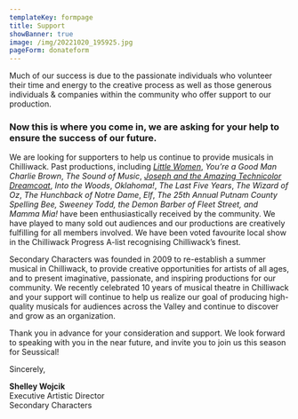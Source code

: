 ```yaml
---
templateKey: formpage
title: Support
showBanner: true
image: /img/20221020_195925.jpg
pageForm: donateform
---
```

Much of our success is due to the passionate individuals who volunteer their time and energy to the creative process as well as those generous individuals & companies within the community who offer support to our production.

### Now this is where you come in, we are asking for your help to ensure the success of our future.

We are looking for supporters to help us continue to provide musicals in Chilliwack. Past productions, including *[Little Women](/shows/little-women)*, *You’re a Good Man Charlie Brown*, *The Sound of Music*, *[Joseph and the Amazing Technicolor Dreamcoat](/shows/joseph-and-the-amazing-technicolor-dreamcoat)*, *Into the Woods*, *Oklahoma!*, *The Last Five Years*, *The Wizard of Oz*, *The Hunchback of Notre Dame*, *Elf*, *The 25th Annual Putnam County Spelling Bee, Sweeney Todd, the Demon Barber of Fleet Street, and Mamma Mia!*  have been enthusiastically received by the community. We have played to many sold out audiences and our productions are creatively fulfilling for all members involved. We have been voted favourite local show in the Chilliwack Progress A-list recognising Chilliwack’s finest.

Secondary Characters was founded in 2009 to re-establish a summer musical in Chilliwack, to provide creative opportunities for artists of all ages, and to present imaginative, passionate, and inspiring productions for our community. We recently celebrated 10 years of musical theatre in Chilliwack and your support will continue to help us realize our goal of producing high-quality musicals for audiences across the Valley and continue to discover and grow as an organization.

Thank you in advance for your consideration and support. We look forward to speaking with you in the near future, and invite you to join us  this season for Seussical!

Sincerely,

**Shelley Wojcik**\
Executive Artistic Director\
Secondary Characters
